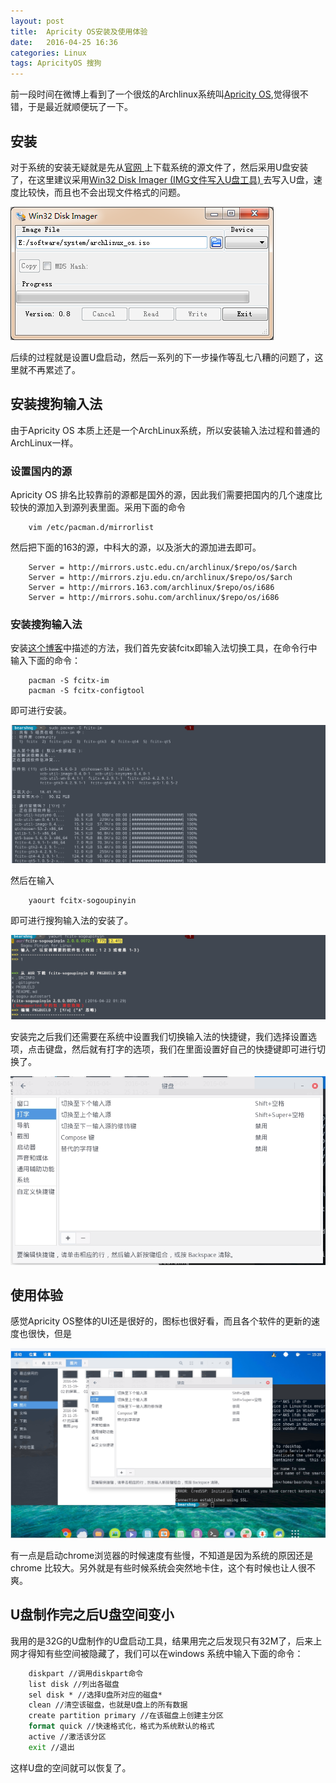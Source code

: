 ```yaml
---
layout: post
title:  Apricity OS安装及使用体验
date:   2016-04-25 16:36
categories: Linux
tags: ApricityOS 搜狗
---
```



前一段时间在微博上看到了一个很炫的Archlinux系统叫[Apricity OS](http://www.apricityos.com/ "Apricity OS"),觉得很不错，于是最近就顺便玩了一下。

## 安装 ##

对于系统的安装无疑就是先从[官网
](https://sourceforge.net/projects/apricityos/files/apricity_os-gnome-03.2016-beta.iso/download "官网") 上下载系统的源文件了，然后采用U盘安装了，在这里建议采用[Win32 Disk Imager (IMG文件写入U盘工具) ](http://www.smzy.com/smzy/down99433.html) 去写入U盘，速度比较快，而且也不会出现文件格式的问题。

<img src="/assets/img/201604/Win32.png" class="myimage" alt="写入U盘" />

后续的过程就是设置U盘启动，然后一系列的下一步操作等乱七八糟的问题了，这里就不再累述了。

## 安装搜狗输入法 ##

由于Apricity OS 本质上还是一个ArchLinux系统，所以安装输入法过程和普通的ArchLinux一样。

### 设置国内的源 ###

Apricity OS 排名比较靠前的源都是国外的源，因此我们需要把国内的几个速度比较快的源加入到源列表里面。采用下面的命令

```shell
	vim /etc/pacman.d/mirrorlist
```

然后把下面的163的源，中科大的源，以及浙大的源加进去即可。


```shell
	Server = http://mirrors.ustc.edu.cn/archlinux/$repo/os/$arch
	Server = http://mirrors.zju.edu.cn/archlinux/$repo/os/$arch
	Server = http://mirrors.163.com/archlinux/$repo/os/i686   
	Server = http://mirrors.sohu.com/archlinux/$repo/os/i686

```

### 安装搜狗输入法 ###

安装[这个博客](http://blog.sina.com.cn/s/blog_5d431a4b0101ek4e.html)中描述的方法，我们首先安装fcitx即输入法切换工具，在命令行中输入下面的命令：

```shell
	pacman -S fcitx-im
	pacman -S fcitx-configtool
```
即可进行安装。

<img src="/assets/img/201604/fcitx.png" class="myimage" alt="写入U盘" />


然后在输入

```shell
	yaourt fcitx-sogoupinyin
```
即可进行搜狗输入法的安装了。


<img src="/assets/img/201604/sougou.png" class="myimage" alt="写入U盘" />

安装完之后我们还需要在系统中设置我们切换输入法的快捷键，我们选择设置选项，点击键盘，然后就有打字的选项，我们在里面设置好自己的快捷键即可进行切换了。

<img src="/assets/img/201604/change.png" class="myimage" alt="写入U盘" />


## 使用体验 ##

感觉Apricity OS整体的UI还是很好的，图标也很好看，而且各个软件的更新的速度也很快，但是


<img src="/assets/img/201604/Apricity.png" class="myimage" alt="写入U盘" />

有一点是启动chrome浏览器的时候速度有些慢，不知道是因为系统的原因还是chrome 比较大。另外就是有些时候系统会突然地卡住，这个有时候也让人很不爽。


## U盘制作完之后U盘空间变小 ##

我用的是32G的U盘制作的U盘启动工具，结果用完之后发现只有32M了，后来上网才得知有些空间被隐藏了，我们可以在windows 系统中输入下面的命令：

```cmd
	diskpart //调用diskpart命令
	list disk //列出各磁盘
	sel disk * //选择U盘所对应的磁盘*
	clean //清空该磁盘，也就是U盘上的所有数据
	create partition primary //在该磁盘上创建主分区
	format quick //快速格式化，格式为系统默认的格式
	active //激活该分区
	exit //退出
```

这样U盘的空间就可以恢复了。